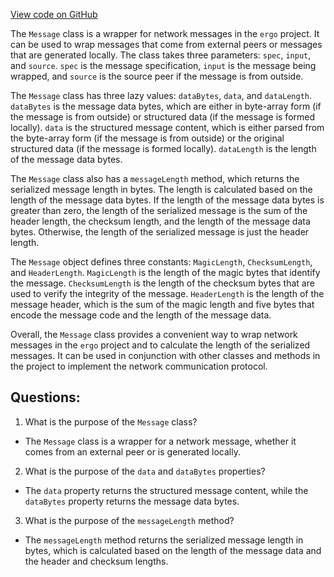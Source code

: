 [View code on GitHub](https://github.com/ergoplatform/ergo/src/main/scala/scorex/core/network/message/Message.scala)

The `Message` class is a wrapper for network messages in the `ergo` project. It can be used to wrap messages that come from external peers or messages that are generated locally. The class takes three parameters: `spec`, `input`, and `source`. `spec` is the message specification, `input` is the message being wrapped, and `source` is the source peer if the message is from outside.

The `Message` class has three lazy values: `dataBytes`, `data`, and `dataLength`. `dataBytes` is the message data bytes, which are either in byte-array form (if the message is from outside) or structured data (if the message is formed locally). `data` is the structured message content, which is either parsed from the byte-array form (if the message is from outside) or the original structured data (if the message is formed locally). `dataLength` is the length of the message data bytes.

The `Message` class also has a `messageLength` method, which returns the serialized message length in bytes. The length is calculated based on the length of the message data bytes. If the length of the message data bytes is greater than zero, the length of the serialized message is the sum of the header length, the checksum length, and the length of the message data bytes. Otherwise, the length of the serialized message is just the header length.

The `Message` object defines three constants: `MagicLength`, `ChecksumLength`, and `HeaderLength`. `MagicLength` is the length of the magic bytes that identify the message. `ChecksumLength` is the length of the checksum bytes that are used to verify the integrity of the message. `HeaderLength` is the length of the message header, which is the sum of the magic length and five bytes that encode the message code and the length of the message data.

Overall, the `Message` class provides a convenient way to wrap network messages in the `ergo` project and to calculate the length of the serialized messages. It can be used in conjunction with other classes and methods in the project to implement the network communication protocol.
## Questions: 
 1. What is the purpose of the `Message` class?
- The `Message` class is a wrapper for a network message, whether it comes from an external peer or is generated locally.

2. What is the purpose of the `data` and `dataBytes` properties?
- The `data` property returns the structured message content, while the `dataBytes` property returns the message data bytes.
 
3. What is the purpose of the `messageLength` method?
- The `messageLength` method returns the serialized message length in bytes, which is calculated based on the length of the message data and the header and checksum lengths.